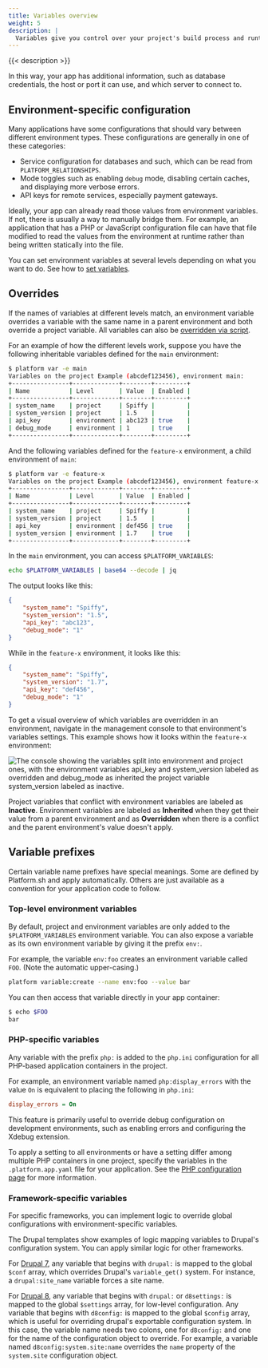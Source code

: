 ```yaml
---
title: Variables overview
weight: 5
description: |
  Variables give you control over your project's build process and runtime environment. You can set them in your code to make changes across your project or independent of the code for environment-specific settings.
---
```


{{< description >}}

In this way, your app has additional information, such as database credentials, the host or port it can use, and which server to connect to.

## Environment-specific configuration

Many applications have some configurations that should vary between different environment types.
These configurations are generally in one of these categories:

* Service configuration for databases and such, which can be read from `PLATFORM_RELATIONSHIPS`.
* Mode toggles such as enabling `debug` mode, disabling certain caches, and displaying more verbose errors.
* API keys for remote services, especially payment gateways.

Ideally, your app can already read those values from environment variables.
If not, there is usually a way to manually bridge them.
For example, an application that has a PHP or JavaScript configuration file
can have that file modified to read the values from the environment at runtime rather than being written statically into the file.

You can set environment variables at several levels depending on what you want to do.
See how to [set variables](./set-variables.md).

## Overrides

If the names of variables at different levels match,
an environment variable overrides a variable with the same name in a parent environment
and both override a project variable.
All variables can also be [overridden via script](./set-variables.md#set-variables-via-script).

For an example of how the different levels work,
suppose you have the following inheritable variables defined for the `main` environment:

```sh
$ platform var -e main
Variables on the project Example (abcdef123456), environment main:
+----------------+-------------+--------+---------+
| Name           | Level       | Value  | Enabled |
+----------------+-------------+--------+---------+
| system_name    | project     | Spiffy |         |
| system_version | project     | 1.5    |         |
| api_key        | environment | abc123 | true    |
| debug_mode     | environment | 1      | true    |
+----------------+-------------+--------+---------+
```

And the following variables defined for the `feature-x` environment, a child environment of `main`:

```sh
$ platform var -e feature-x
Variables on the project Example (abcdef123456), environment feature-x:
+----------------+-------------+--------+---------+
| Name           | Level       | Value  | Enabled |
+----------------+-------------+--------+---------+
| system_name    | project     | Spiffy |         |
| system_version | project     | 1.5    |         |
| api_key        | environment | def456 | true    |
| system_version | environment | 1.7    | true    |
+----------------+-------------+--------+---------+
```

In the `main` environment, you can access `$PLATFORM_VARIABLES`:

```bash
echo $PLATFORM_VARIABLES | base64 --decode | jq
```

The output looks like this:

```json
{
    "system_name": "Spiffy",
    "system_version": "1.5",
    "api_key": "abc123",
    "debug_mode": "1"
}
```

While in the `feature-x` environment, it looks like this:

```json
{
    "system_name": "Spiffy",
    "system_version": "1.7",
    "api_key": "def456",
    "debug_mode": "1"
}
```

To get a visual overview of which variables are overridden in an environment,
navigate in the management console to that environment's variables settings.
This example shows how it looks within the `feature-x` environment:

<!-- vale Vale.Spelling = NO -->
<!-- spelling turned off because of the "api_key" -->
![The console showing the variables split into environment and project ones, with the environment variables `api_key` and `system_version` labeled as overridden and `debug_mode` as inherited the project variable `system_version` labeled as inactive.](/images/management-console/variables-overridden.png "0.5")
<!-- vale Vale.Spelling = YES -->

Project variables that conflict with environment variables are labeled as **Inactive**.
Environment variables are labeled as **Inherited** when they get their value from a parent environment
and as **Overridden** when there is a conflict and the parent environment's value doesn't apply.

## Variable prefixes

Certain variable name prefixes have special meanings.
Some are defined by Platform.sh and apply automatically.
Others are just available as a convention for your application code to follow.

### Top-level environment variables

By default, project and environment variables are only added to the `$PLATFORM_VARIABLES` environment variable.
You can also expose a variable as its own environment variable by giving it the prefix `env:`.

For example, the variable `env:foo` creates an environment variable called `FOO`.
(Note the automatic upper-casing.)

```bash
platform variable:create --name env:foo --value bar
```

You can then access that variable directly in your app container:

```bash
$ echo $FOO
bar
```

### PHP-specific variables

Any variable with the prefix `php:` is added to the `php.ini` configuration for all PHP-based application containers in the project.

For example, an environment variable named `php:display_errors` with the value `On` is equivalent to placing the following in `php.ini`:

```ini
display_errors = On
```

This feature is primarily useful to override debug configuration on development environments,
such as enabling errors and configuring the Xdebug extension.

To apply a setting to all environments or have a setting differ among multiple PHP containers in one project,
specify the variables in the `.platform.app.yaml` file for your application.
See the [PHP configuration page](../../languages/php/ini.md) for more information.

### Framework-specific variables

For specific frameworks, you can implement logic to override global configurations with environment-specific variables.

The Drupal templates show examples of logic mapping variables to Drupal's configuration system.
You can apply similar logic for other frameworks.

For [Drupal 7](https://github.com/platformsh-templates/drupal7/blob/master/settings.platformsh.php),
any variable that begins with `drupal:` is mapped to the global `$conf` array,
which overrides Drupal's `variable_get()` system.
For instance, a `drupal:site_name` variable forces a site name.

For [Drupal 8](https://github.com/platformsh-templates/drupal8/blob/master/web/sites/default/settings.platformsh.php),
any variable that begins with `drupal:` or `d8settings:` is mapped to the global `$settings` array, for low-level configuration.
Any variable that begins with `d8config:` is mapped to the global `$config` array,
which is useful for overriding drupal's exportable configuration system.
In this case, the variable name needs two colons, one for `d8config:` and one for the name of the configuration object to override.
For example, a variable named `d8config:system.site:name` overrides the `name` property of the `system.site` configuration object.
